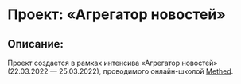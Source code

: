 # Проект: «Агрегатор новостей»

## Описание:
Проект создается в рамках интенсива «Агрегатор новостей» (22.03.2022 — 25.03.2022), проводимого онлайн-школой [Methed](https://methed.ru/).
